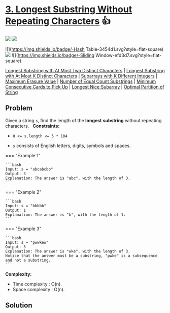 # [3. Longest Substring Without Repeating Characters](https://leetcode.com/problems/longest-substring-without-repeating-characters) :thumbsup:

![](https://img.shields.io/badge/-Medium-ffaf00.svg?style=for-the-badge)
![](https://img.shields.io/date/1681022331?label=Last%20Change&style=for-the-badge)

![](https://img.shields.io/badge/-Hash Table-3454d1.svg?style=flat-square) ![](https://img.shields.io/badge/-String-00a7e1.svg?style=flat-square) ![](https://img.shields.io/badge/-Sliding Window-efd3d7.svg?style=flat-square)

<a href="https://leetcode.com/problems/longest-substring-with-at-most-two-distinct-characters">Longest Substring with At Most Two Distinct Characters</a> | <a href="https://leetcode.com/problems/longest-substring-with-at-most-k-distinct-characters">Longest Substring with At Most K Distinct Characters</a> | <a href="https://leetcode.com/problems/subarrays-with-k-different-integers">Subarrays with K Different Integers</a> | <a href="https://leetcode.com/problems/maximum-erasure-value">Maximum Erasure Value</a> | <a href="https://leetcode.com/problems/number-of-equal-count-substrings">Number of Equal Count Substrings</a> | <a href="https://leetcode.com/problems/minimum-consecutive-cards-to-pick-up">Minimum Consecutive Cards to Pick Up</a> | <a href="https://leetcode.com/problems/longest-nice-subarray">Longest Nice Subarray</a> | <a href="https://leetcode.com/problems/optimal-partition-of-string">Optimal Partition of String</a>

## Problem

Given a string ```s```, find the length of the **longest** **substring** without repeating characters.
 
**Constraints:**
	
- ```0 <= s.length <= 5 * 104```
	
- ```s``` consists of English letters, digits, symbols and spaces.

=== "Example 1"

    ```bash
    Input: s = "abcabcbb"
    Output: 3
    Explanation: The answer is "abc", with the length of 3.
    ```

=== "Example 2"

    ```bash
    Input: s = "bbbbb"
    Output: 1
    Explanation: The answer is "b", with the length of 1.
    ```

=== "Example 3"

    ```bash
    Input: s = "pwwkew"
    Output: 3
    Explanation: The answer is "wke", with the length of 3.
    Notice that the answer must be a substring, "pwke" is a subsequence and not a substring.
    ```

**Complexity:**

* Time complexity : O(n).
* Space complexity : O(n).

## Solution